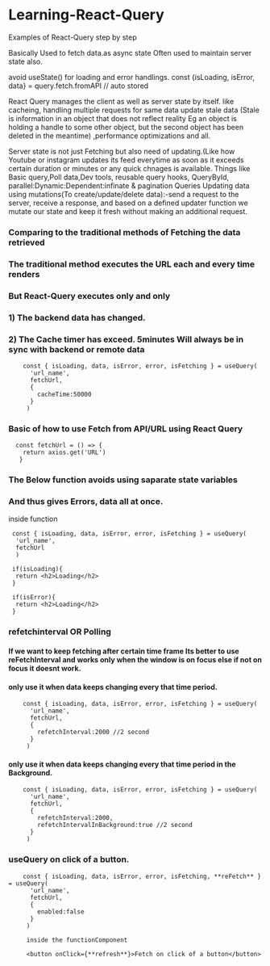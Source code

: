 # Learning-React-Query
Examples of React-Query step by step

Basically Used to fetch data.as async state
Often used to maintain server state also.

avoid useState() for loading and error handlings.
const {isLoading, isError, data} = query.fetch.fromAPI       // auto stored

React Query manages the client as well as server state by itself. like cacheing,
handling multiple requests for same data update stale data (Stale is information in an object that does not reflect reality  Eg an object is holding a handle to some other object, but the second object has been deleted in the meantime)
,performance optimizations and all.

Server state is not just Fetching but also need of updating.(Like how Youtube or instagram updates its feed everytime as soon as it exceeds certain duration or minutes or any quick chnages is available.
Things like
Basic query,Poll data,Dev tools, reusable query hooks, QueryById, parallel:Dynamic:Dependent:infinate & pagination Queries
Updating data using mutations(To create/update/delete data):-send a request to the server, receive a response, and based on a defined updater function we mutate our state and keep it fresh without making an additional request.

### Comparing to the traditional methods of Fetching the data retrieved 
### The traditional method executes the URL each and every time renders
### But React-Query executes only and only 
  ### 1) The backend data has changed.
  ### 2) The Cache timer has exceed. **5minutes** Will always be in sync with backend or remote data
        const { isLoading, data, isError, error, isFetching } = useQuery(
          'url_name',
          fetchUrl,
          {
            cacheTime:50000
          }
         )

### Basic of how to use Fetch from API/URL using React Query
      const fetchUrl = () => {
        return axios.get('URL')
       }
 
 ### The Below function avoids using saparate state variables 
 ### And thus gives Errors, data all at once.
 inside function 
 
     const { isLoading, data, isError, error, isFetching } = useQuery(
      'url_name',
      fetchUrl
      )
  
     if(isLoading){
      return <h2>Loading</h2>
     }

     if(isError){
      return <h2>Loading</h2>
     }

### refetchinterval OR **Polling**
#### If we want to keep fetching after certain time frame Its better to use reFetchInterval and works only when the window is on focus else if not on focus it doesnt work.
#### only use it when data keeps changing every that time period.
        const { isLoading, data, isError, error, isFetching } = useQuery(
          'url_name',
          fetchUrl,
          {
            refetchInterval:2000 //2 second
          }
         )
         
#### only use it when data keeps changing every that time period in the Background.
        const { isLoading, data, isError, error, isFetching } = useQuery(
          'url_name',
          fetchUrl,
          {
            refetchInterval:2000,
            refetchIntervalInBackground:true //2 second
          }
         )

### useQuery on click of a button.
        const { isLoading, data, isError, error, isFetching, **reFetch** } = useQuery(
          'url_name',
          fetchUrl,
          {
            enabled:false
          }
         )
         
         inside the functionComponent
         
         <button onClick={**refresh**}>Fetch on click of a button</button>
         
